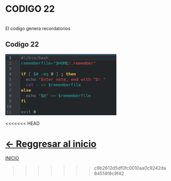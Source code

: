 # **CODIGO 22**
<br>
El codigo genera recordatorios 
<br>

## Codigo 22 
![codigo22.png](codigo22.png)

<<<<<<< HEAD

**[<- Reggresar al inicio](https://github.com/SPM-UPVictoria/test-git-2130074/blob/main/README.md)**
=======
[INICIO](https://github.com/SPM-UPVictoria/test-git-2130074/tree/main/README.md)
>>>>>>> c9b2612d5df0fc0010aa0c9242da84514f8c9f42
